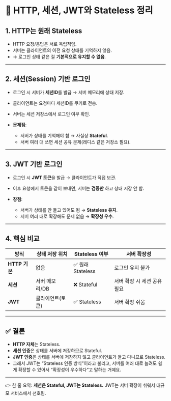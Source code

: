 # 📌 HTTP, 세션, JWT와 Stateless 정리

## 1. HTTP는 원래 **Stateless**

* HTTP 요청/응답은 서로 독립적임.
* 서버는 클라이언트의 이전 요청 상태를 기억하지 않음.
* → 로그인 상태 같은 걸 **기본적으로 유지할 수 없음**.

---

## 2. 세션(Session) 기반 로그인

* 로그인 시 서버가 **세션ID**를 발급 → 서버 메모리에 상태 저장.
* 클라이언트는 요청마다 세션ID를 쿠키로 전송.
* 서버는 세션 저장소에서 로그인 여부 확인.
* **문제점**:

    * 서버가 상태를 기억해야 함 → 사실상 **Stateful**.
    * 서버 여러 대 쓰면 세션 공유 문제(레디스 같은 저장소 필요).

---

## 3. JWT 기반 로그인

* 로그인 시 **JWT 토큰**을 발급 → 클라이언트가 직접 보관.
* 이후 요청에서 토큰을 같이 보내면, 서버는 **검증만** 하고 상태 저장 안 함.
* **장점**:

    * 서버가 상태를 안 들고 있어도 됨 → **Stateless 유지**.
    * 서버 여러 대로 확장해도 문제 없음 → **확장성 우수**.

---

## 4. 핵심 비교

| 방식          | 상태 저장 위치  | Stateless 여부   | 서버 확장성           |
| ----------- | --------- | -------------- | ---------------- |
| **HTTP 기본** | 없음        | ✅ 원래 Stateless | 로그인 유지 불가        |
| **세션**      | 서버 메모리/DB | ❌ Stateful     | 서버 확장 시 세션 공유 필요 |
| **JWT**     | 클라이언트(토큰) | ✅ Stateless    | 서버 확장 쉬움         |

---

## ✅ 결론

* **HTTP 자체**는 Stateless.
* **세션 인증**은 상태를 서버에 저장하므로 Stateful.
* **JWT 인증**은 상태를 서버에 저장하지 않고 클라이언트가 들고 다니므로 Stateless.
* 그래서 JWT는 “Stateless 인증 방식”이라고 불리고, 서버를 여러 대로 늘려도 쉽게 확장할 수 있어서 “확장성이 우수하다”고 말하는 거예요.

---

👉 한 줄 요약:
**세션은 Stateful, JWT는 Stateless.**
JWT는 서버 확장이 쉬워서 대규모 서비스에서 선호됨.

